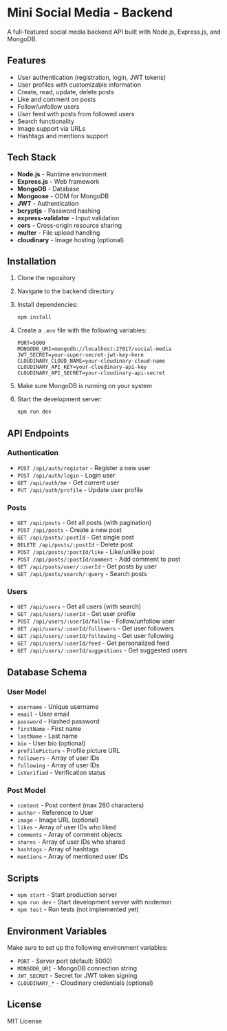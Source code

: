 # Mini Social Media - Backend

A full-featured social media backend API built with Node.js, Express.js, and MongoDB.

## Features

- User authentication (registration, login, JWT tokens)
- User profiles with customizable information
- Create, read, update, delete posts
- Like and comment on posts
- Follow/unfollow users
- User feed with posts from followed users
- Search functionality
- Image support via URLs
- Hashtags and mentions support

## Tech Stack

- **Node.js** - Runtime environment
- **Express.js** - Web framework
- **MongoDB** - Database
- **Mongoose** - ODM for MongoDB
- **JWT** - Authentication
- **bcryptjs** - Password hashing
- **express-validator** - Input validation
- **cors** - Cross-origin resource sharing
- **multer** - File upload handling
- **cloudinary** - Image hosting (optional)

## Installation

1. Clone the repository
2. Navigate to the backend directory
3. Install dependencies:
   ```bash
   npm install
   ```

4. Create a `.env` file with the following variables:
   ```
   PORT=5000
   MONGODB_URI=mongodb://localhost:27017/social-media
   JWT_SECRET=your-super-secret-jwt-key-here
   CLOUDINARY_CLOUD_NAME=your-cloudinary-cloud-name
   CLOUDINARY_API_KEY=your-cloudinary-api-key
   CLOUDINARY_API_SECRET=your-cloudinary-api-secret
   ```

5. Make sure MongoDB is running on your system

6. Start the development server:
   ```bash
   npm run dev
   ```

## API Endpoints

### Authentication
- `POST /api/auth/register` - Register a new user
- `POST /api/auth/login` - Login user
- `GET /api/auth/me` - Get current user
- `PUT /api/auth/profile` - Update user profile

### Posts
- `GET /api/posts` - Get all posts (with pagination)
- `POST /api/posts` - Create a new post
- `GET /api/posts/:postId` - Get single post
- `DELETE /api/posts/:postId` - Delete post
- `POST /api/posts/:postId/like` - Like/unlike post
- `POST /api/posts/:postId/comment` - Add comment to post
- `GET /api/posts/user/:userId` - Get posts by user
- `GET /api/posts/search/:query` - Search posts

### Users
- `GET /api/users` - Get all users (with search)
- `GET /api/users/:userId` - Get user profile
- `POST /api/users/:userId/follow` - Follow/unfollow user
- `GET /api/users/:userId/followers` - Get user followers
- `GET /api/users/:userId/following` - Get user following
- `GET /api/users/:userId/feed` - Get personalized feed
- `GET /api/users/:userId/suggestions` - Get suggested users

## Database Schema

### User Model
- `username` - Unique username
- `email` - User email
- `password` - Hashed password
- `firstName` - First name
- `lastName` - Last name
- `bio` - User bio (optional)
- `profilePicture` - Profile picture URL
- `followers` - Array of user IDs
- `following` - Array of user IDs
- `isVerified` - Verification status

### Post Model
- `content` - Post content (max 280 characters)
- `author` - Reference to User
- `image` - Image URL (optional)
- `likes` - Array of user IDs who liked
- `comments` - Array of comment objects
- `shares` - Array of user IDs who shared
- `hashtags` - Array of hashtags
- `mentions` - Array of mentioned user IDs

## Scripts

- `npm start` - Start production server
- `npm run dev` - Start development server with nodemon
- `npm test` - Run tests (not implemented yet)

## Environment Variables

Make sure to set up the following environment variables:

- `PORT` - Server port (default: 5000)
- `MONGODB_URI` - MongoDB connection string
- `JWT_SECRET` - Secret for JWT token signing
- `CLOUDINARY_*` - Cloudinary credentials (optional)

## License

MIT License